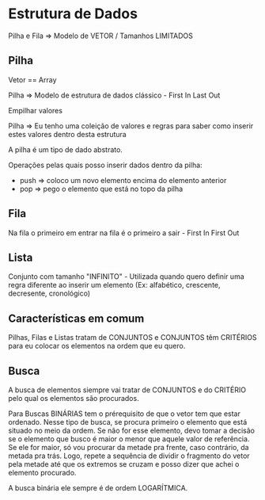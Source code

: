 # Estrutura de Dados

Pilha e Fila => Modelo de VETOR / Tamanhos LIMITADOS

## Pilha

Vetor == Array

Pilha => Modelo de estrutura de dados clássico - First In Last Out

Empilhar valores

Pilha => Eu tenho uma coleição de valores e regras para saber como inserir estes valores dentro desta estrutura

A pilha é um tipo de dado abstrato.

Operações pelas quais posso inserir dados dentro da pilha:

- push => coloco um novo elemento encima do elemento anterior
- pop => pego o elemento que está no topo da pilha

## Fila

Na fila o primeiro em entrar na fila é o primeiro a sair - First In First Out

## Lista

Conjunto com tamanho "INFINITO" - Utilizada quando quero definir uma regra diferente ao inserir um elemento (Ex: alfabético, crescente, decresente, cronológico)

## Características em comum

Pilhas, Filas e Listas tratam de CONJUNTOS e CONJUNTOS têm CRITÉRIOS para eu colocar os elementos na ordem que eu quero.

## Busca

A busca de elementos siempre vai tratar de CONJUNTOS e do CRITÉRIO pelo qual os elementos são procurados.

Para Buscas BINÁRIAS tem o prérequisito de que o vetor tem que estar ordenado. Nesse tipo de busca, se procura primeiro o elemento que está situado no meio da ordem. Se não for esse elemento, devo tomar a decisão se o elemento que busco é maior o menor que aquele valor de referência. Se ele for maior, só vou procurar da metade pra frente, caso contrário, da metada pra trás. Logo, repete a sequência de dividir o fragmento do vetor pela metade até que os extremos se cruzam e posso dizer que achei o elemento procurado.

A busca binária ele sempre é de ordem LOGARÍTMICA.
